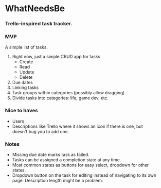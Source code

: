 # WhatNeedsBe
### Trello-inspired task tracker.

### MVP
A simple list of tasks.
1) Right now, just a simple CRUD app for tasks
    - Create
    - Read
    - Update
    - Delete
2) Due dates
3) Linking tasks
5) Task groups within categories (possibly allow dragging)
4) Divide tasks into categories: life, game dev, etc.

### Nice to haves
- Users
- Descriptions like Trello where it shows an icon if there is one, but doesn't bug you to add one.

### Notes
- Missing due date marks task as failed.
- Tasks can be assigned a completion state at any time.
- Most common states as buttons for easy select, dropdown for other states.
- Dropdown button on the task for editing instead of navigating to its own page. Description length might be a problem.
